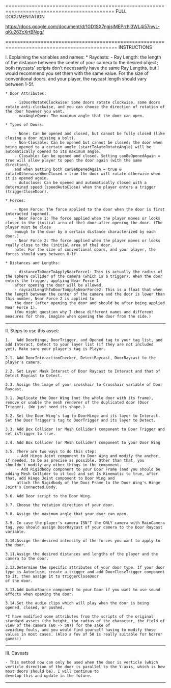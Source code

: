 ===========================================================================================
FULL DOCUMENTATION

https://docs.google.com/document/d/1GD1SX7ngjsjMEPrrhI3WL4i57nwL-qKu26ZcXrtBNqg/

============================================================================================
INSTRUCTIONS

I. Explaining the variables and names:
	* Raycasts:
		- Ray Length: the length of the distance between the center of your camera to the desired object; both raycasts' scripts don't necessarily have the same Ray Lengths, but I would recommend you set them
		with the same value. For the size of conventional doors, and your player, the raycast length should vary between 1-5f.

	* Door Attributes:

		- isDoorRotateClockwise: Some doors rotate clockwise, some doors rotate anti-clockwise, and you can choose the direction of rotation of the door however you want.
		- maxAngleOpen: The maximum angle that the door can open.
 
	* Types of Doors:

		- None: Can be opened and closed, but cannot be fully closed (like closing a door missing a bolt).
		- Non-Closable: Can be opened but cannot be closed; the door when being opened to a certain angle (startToAutoRotateAngle) will be automatically opened to its maximum angle.
		- Closable: Can be opened and closed. Setting canBeOpenedAgain = true will allow player to open the door again (with the same direction), 
		and when setting both canBeOpenedAgain = true & rotateOtherwiseWhenClosed = true the door will rotate otherwise when it is opened again.
		- Autoclose: Can be opened and automatically closed with a determined speed (speedAutoClose) when the player enters a trigger (triggerCloseDoor).

	* Forces:

		- Open Force: The force applied to the door when the door is first interacted (opened).
		- Near Force 1: The force applied when the player moves or looks closer to the (initial area of the) door after opening the door. (The player must be close 
		enough to the door by a certain distance characterized by each door.)
		- Near Force 2: The force applied when the player moves or looks really close to the (initial area of the) door.
		note: For the size of conventional doors, and your player, the forces should vary between 0-1f.

	* Distances and Lengths: 

		- distanceToDoorToApplyNearForce1: This is actually the radius of the sphere collider of the camera (which is a trigger). When the door enters the trigger, applying Near Force 1 
		after opening the door will be allowed.
		- raycastLengthToDoorToApplyNearForce2: This is a float that when the length between the center of the camera and the door is lower than this number, Near Force 2 is applied to
		the door (after opening the door and should be after being applied Near Force 1).
		(You might question why I chose different names and different measures for them, imagine when opening the door from the side.)

---------------------------- 
II. Steps to use this asset:

	1.   Add DoorHinge, DoorTrigger, and Opened tag to your tag list, and add Interact, Detect to your layer list (if they are not included yet). Make sure your player's tag is Player.

	2.1. Add DoorInteractionChecker, DetectRaycast, DoorRaycast to the player's camera.

	2.2. Set Layer Mask Interact of Door Raycast to Interact and that of Detect Raycast to Detect.

	2.3. Assign the image of your crosshair to Crosshair variable of Door Raycast.

	3.1. Duplicate the Door Wing (not the whole door with its frame), remove or unable the mesh renderer of the duplicated door (Door Trigger). (We just need its shape.)

	3.2. Set the Door Wing's tag to DoorHinge and its layer to Interact. Set the Door Trigger's tag to DoorTrigger and its layer to Detect.

	3.3. Add Box Collider (or Mesh Collider) component to Door Trigger and set isTrigger to true.

	3.4. Add Box Collider (or Mesh Collider) component to your Door Wing

	3.5. There are two ways to do this step:
		 - Add Hinge Joint component to Door Wing and modify the anchor, if needed, to be as precise as possible. Other than that, you shouldn't modify any other things in the component.
		 - Add Rigidbody component to your Door Frame (and you should be adding Mesh Collider to it too) and set Is Kinematic to true, after that, add Hinge Joint component to Door Wing and
		 attach the Rigidbody of the Door Frame to the Door Wing's Hinge Joint's Connected Body.

	3.6. Add Door script to the Door Wing.

	3.7. Choose the rotation direction of your door.

	3.8. Assign the maximum angle that your door can open.

	3.9. In case the player's camera ISN'T the ONLY camera with MainCamera tag, you should assign DoorRaycast of your camera to the Door Raycast variable.

	3.10.Assign the desired intensity of the forces you want to apply to the door.

	3.11.Assign the desired distances and lengths of the player and the camera to the door. 

	3.12.Determine the specific attributes of your door type. If your door type is Autoclose, create a trigger and add DoorCloseTrigger component to it, then assign it to triggerCloseDoor
	of the door.

	3.13.Add AudioSource component to your Door if you want to use sound effects when opening the door.

	3.14.Set the audio clips which will play when the door is being opened, closed, or pushed.

	*I have modified some attributes from the scripts of the original standard assets (the height, the radius of the character, the field of view of the camera (60 -> 50)) for the sake of 
	avoiding fouls, and you would find yourself having to modify those values in most cases. (Also a fov of 50 is really suitable for horror games!)

---------------------------- 
III. Caveats

	- This method now can only be used when the door is verticle (which verticle direction of the door is parallel to the Y-axis, which is how most doors should be). I will continue to 
	develop this and update in the future.

---------------------------- 
